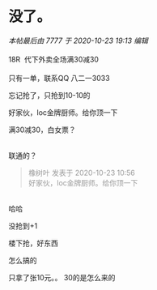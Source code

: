 # 没了。


<i class="pstatus"> 本帖最后由 7777 于 2020-10-23 19:13 编辑 </i><br />
<br />
18R&nbsp;&nbsp;代下外卖全场满30减30<br />
<br />
只有一单，联系QQ 八二一3033

忘记抢了<img src="static/image/smiley/default/cry.gif" smilieid="4" border="0" alt="" />，只抢到10-10的

好家伙，loc金牌厨师。给你顶一下

满30减30，白女票？<br />
<br />
<img src="static/image/smiley/default/sweat.gif" smilieid="10" border="0" alt="" /><img src="static/image/smiley/default/sweat.gif" smilieid="10" border="0" alt="" /><img src="static/image/smiley/default/sweat.gif" smilieid="10" border="0" alt="" />

联通的？<img id="aimg_t9lP5" onclick="zoom(this, this.src, 0, 0, 0)" class="zoom" src="https://cdn.jsdelivr.net/gh/hishis/forum-master/public/images/patch.gif" onmouseover="img_onmouseoverfunc(this)" onload="thumbImg(this)" border="0" alt="" />

<div class="quote"><blockquote><font color="#999999">橡树叶 发表于 2020-10-23 10:56</font><br />
<font color="#999999">好家伙，loc金牌厨师。给你顶一下</font></blockquote></div><br />
哈哈

没抢到+1

楼下抢，好东西

怎么搞的

只拿了张10元。。 30的是怎么来的
